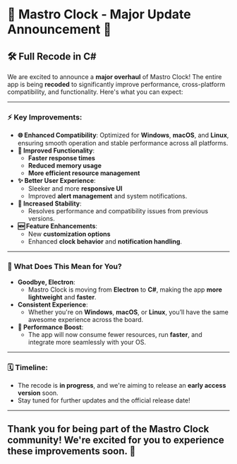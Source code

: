 # 🚨 Mastro Clock - Major Update Announcement 🚨

## 🛠️ **Full Recode in C#**

We are excited to announce a **major overhaul** of Mastro Clock! The entire app is being **recoded** to significantly improve performance, cross-platform compatibility, and functionality. Here's what you can expect:

---

### ⚡ **Key Improvements**:
- **🌐 Enhanced Compatibility**: Optimized for **Windows**, **macOS**, and **Linux**, ensuring smooth operation and stable performance across all platforms.
- **🚀 Improved Functionality**: 
  - **Faster response times** 
  - **Reduced memory usage** 
  - **More efficient resource management**
- **✨ Better User Experience**: 
  - Sleeker and more **responsive UI** 
  - Improved **alert management** and system notifications.
- **🔧 Increased Stability**: 
  - Resolves performance and compatibility issues from previous versions.
- **🆕 Feature Enhancements**: 
  - New **customization options** 
  - Enhanced **clock behavior** and **notification handling**.

---

### 🔄 **What Does This Mean for You?**
- **Goodbye, Electron**: 
  - Mastro Clock is moving from **Electron** to **C#**, making the app **more lightweight** and **faster**.
- **Consistent Experience**: 
  - Whether you're on **Windows**, **macOS**, or **Linux**, you’ll have the same awesome experience across the board.
- **💨 Performance Boost**: 
  - The app will now consume fewer resources, run **faster**, and integrate more seamlessly with your OS.

---

### 🗓️ **Timeline**:
- The recode is **in progress**, and we're aiming to release an **early access version** soon.
- Stay tuned for further updates and the official release date!

---

## Thank you for being part of the Mastro Clock community! We're excited for you to experience these improvements soon. 🎉
